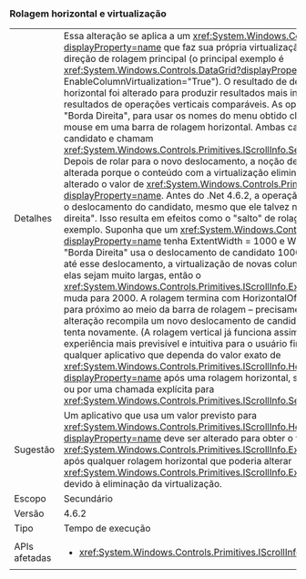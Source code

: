 ### <a name="horizontal-scrolling-and-virtualization"></a>Rolagem horizontal e virtualização

|   |   |
|---|---|
|Detalhes|Essa alteração se aplica a um <xref:System.Windows.Controls.ItemsControl?displayProperty=name> que faz sua própria virtualização na direção ortogonal para a direção de rolagem principal (o principal exemplo é <xref:System.Windows.Controls.DataGrid?displayProperty=name> com EnableColumnVirtualization=&quot;True&quot;).  O resultado de determinadas operações de rolagem horizontal foi alterado para produzir resultados mais intuitivos e mais semelhantes aos resultados de operações verticais comparáveis. As operações incluem &quot;Rolagem Aqui&quot; e &quot;Borda Direita&quot;, para usar os nomes do menu obtido clicando com o botão direito do mouse em uma barra de rolagem horizontal.  Ambas calculam um deslocamento do candidato e chamam <xref:System.Windows.Controls.Primitives.IScrollInfo.SetHorizontalOffset(System.Double)>. Depois de rolar para o novo deslocamento, a noção de &quot;aqui&quot; ou &quot;borda direita&quot; pode ser alterada porque o conteúdo com a virtualização eliminada recentemente pode ter alterado o valor de <xref:System.Windows.Controls.Primitives.IScrollInfo.ExtentWidth?displayProperty=name>. Antes do .Net 4.6.2, a operação de rolagem simplesmente usava o deslocamento do candidato, mesmo que ele talvez não fosse mais &quot;aqui&quot; ou &quot;borda direita&quot;.  Isso resulta em efeitos como o &quot;salto&quot; de rolagem, melhor ilustrado pelo exemplo. Suponha que um <xref:System.Windows.Controls.DataGrid?displayProperty=name> tenha ExtentWidth = 1000 e Width = 200.  Uma rolagem para &quot;Borda Direita&quot; usa o deslocamento de candidato 1000-200 = 800.  Durante a rolagem até esse deslocamento, a virtualização de novas colunas é eliminada. Vamos supor que elas sejam muito largas, então o <xref:System.Windows.Controls.Primitives.IScrollInfo.ExtentWidth?displayProperty=name> muda para 2000.  A rolagem termina com HorizontalOffset = 800 e o elevador &quot;salta&quot; para próximo ao meio da barra de rolagem – precisamente em 800/2000 = 40%. A alteração recompila um novo deslocamento de candidato quando essa situação ocorre e tenta novamente. (A rolagem vertical já funciona assim.) A alteração proporciona uma experiência mais previsível e intuitiva para o usuário final, mas também pode afetar qualquer aplicativo que dependa do valor exato de <xref:System.Windows.Controls.Primitives.IScrollInfo.HorizontalOffset?displayProperty=name> após uma rolagem horizontal, seja ela invocada pelo usuário final ou por uma chamada explícita para <xref:System.Windows.Controls.Primitives.IScrollInfo.SetHorizontalOffset(System.Double)>.|
|Sugestão|Um aplicativo que usa um valor previsto para <xref:System.Windows.Controls.Primitives.IScrollInfo.HorizontalOffset?displayProperty=name> deve ser alterado para obter o valor real (e o valor de <xref:System.Windows.Controls.Primitives.IScrollInfo.ExtentWidth?displayProperty=name>) após qualquer rolagem horizontal que poderia alterar <xref:System.Windows.Controls.Primitives.IScrollInfo.ExtentWidth?displayProperty=name> devido à eliminação da virtualização.|
|Escopo|Secundário|
|Versão|4.6.2|
|Tipo|Tempo de execução|
|APIs afetadas|<ul><li><xref:System.Windows.Controls.Primitives.IScrollInfo?displayProperty=nameWithType></li></ul>|

